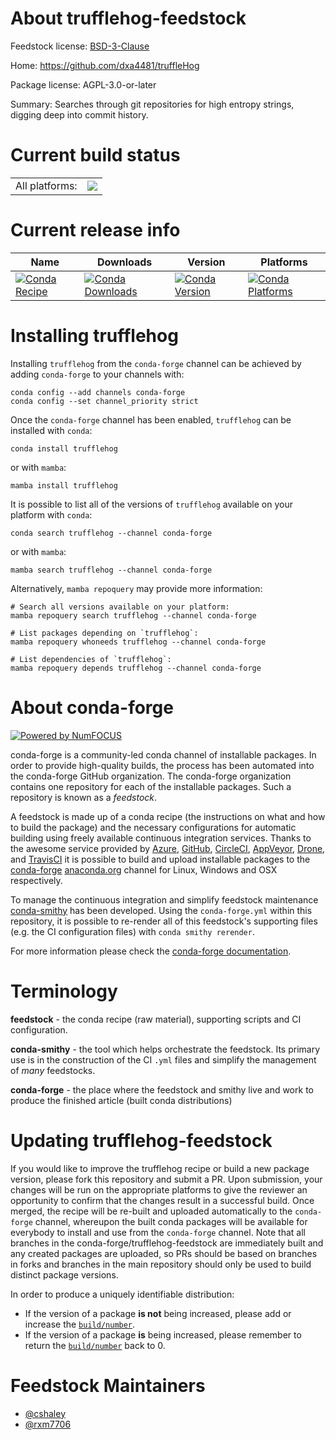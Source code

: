 About trufflehog-feedstock
==========================

Feedstock license: [BSD-3-Clause](https://github.com/conda-forge/trufflehog-feedstock/blob/main/LICENSE.txt)

Home: https://github.com/dxa4481/truffleHog

Package license: AGPL-3.0-or-later

Summary: Searches through git repositories for high entropy strings, digging deep into commit history.

Current build status
====================


<table><tr><td>All platforms:</td>
    <td>
      <a href="https://dev.azure.com/conda-forge/feedstock-builds/_build/latest?definitionId=17984&branchName=main">
        <img src="https://dev.azure.com/conda-forge/feedstock-builds/_apis/build/status/trufflehog-feedstock?branchName=main">
      </a>
    </td>
  </tr>
</table>

Current release info
====================

| Name | Downloads | Version | Platforms |
| --- | --- | --- | --- |
| [![Conda Recipe](https://img.shields.io/badge/recipe-trufflehog-green.svg)](https://anaconda.org/conda-forge/trufflehog) | [![Conda Downloads](https://img.shields.io/conda/dn/conda-forge/trufflehog.svg)](https://anaconda.org/conda-forge/trufflehog) | [![Conda Version](https://img.shields.io/conda/vn/conda-forge/trufflehog.svg)](https://anaconda.org/conda-forge/trufflehog) | [![Conda Platforms](https://img.shields.io/conda/pn/conda-forge/trufflehog.svg)](https://anaconda.org/conda-forge/trufflehog) |

Installing trufflehog
=====================

Installing `trufflehog` from the `conda-forge` channel can be achieved by adding `conda-forge` to your channels with:

```
conda config --add channels conda-forge
conda config --set channel_priority strict
```

Once the `conda-forge` channel has been enabled, `trufflehog` can be installed with `conda`:

```
conda install trufflehog
```

or with `mamba`:

```
mamba install trufflehog
```

It is possible to list all of the versions of `trufflehog` available on your platform with `conda`:

```
conda search trufflehog --channel conda-forge
```

or with `mamba`:

```
mamba search trufflehog --channel conda-forge
```

Alternatively, `mamba repoquery` may provide more information:

```
# Search all versions available on your platform:
mamba repoquery search trufflehog --channel conda-forge

# List packages depending on `trufflehog`:
mamba repoquery whoneeds trufflehog --channel conda-forge

# List dependencies of `trufflehog`:
mamba repoquery depends trufflehog --channel conda-forge
```


About conda-forge
=================

[![Powered by
NumFOCUS](https://img.shields.io/badge/powered%20by-NumFOCUS-orange.svg?style=flat&colorA=E1523D&colorB=007D8A)](https://numfocus.org)

conda-forge is a community-led conda channel of installable packages.
In order to provide high-quality builds, the process has been automated into the
conda-forge GitHub organization. The conda-forge organization contains one repository
for each of the installable packages. Such a repository is known as a *feedstock*.

A feedstock is made up of a conda recipe (the instructions on what and how to build
the package) and the necessary configurations for automatic building using freely
available continuous integration services. Thanks to the awesome service provided by
[Azure](https://azure.microsoft.com/en-us/services/devops/), [GitHub](https://github.com/),
[CircleCI](https://circleci.com/), [AppVeyor](https://www.appveyor.com/),
[Drone](https://cloud.drone.io/welcome), and [TravisCI](https://travis-ci.com/)
it is possible to build and upload installable packages to the
[conda-forge](https://anaconda.org/conda-forge) [anaconda.org](https://anaconda.org/)
channel for Linux, Windows and OSX respectively.

To manage the continuous integration and simplify feedstock maintenance
[conda-smithy](https://github.com/conda-forge/conda-smithy) has been developed.
Using the ``conda-forge.yml`` within this repository, it is possible to re-render all of
this feedstock's supporting files (e.g. the CI configuration files) with ``conda smithy rerender``.

For more information please check the [conda-forge documentation](https://conda-forge.org/docs/).

Terminology
===========

**feedstock** - the conda recipe (raw material), supporting scripts and CI configuration.

**conda-smithy** - the tool which helps orchestrate the feedstock.
                   Its primary use is in the construction of the CI ``.yml`` files
                   and simplify the management of *many* feedstocks.

**conda-forge** - the place where the feedstock and smithy live and work to
                  produce the finished article (built conda distributions)


Updating trufflehog-feedstock
=============================

If you would like to improve the trufflehog recipe or build a new
package version, please fork this repository and submit a PR. Upon submission,
your changes will be run on the appropriate platforms to give the reviewer an
opportunity to confirm that the changes result in a successful build. Once
merged, the recipe will be re-built and uploaded automatically to the
`conda-forge` channel, whereupon the built conda packages will be available for
everybody to install and use from the `conda-forge` channel.
Note that all branches in the conda-forge/trufflehog-feedstock are
immediately built and any created packages are uploaded, so PRs should be based
on branches in forks and branches in the main repository should only be used to
build distinct package versions.

In order to produce a uniquely identifiable distribution:
 * If the version of a package **is not** being increased, please add or increase
   the [``build/number``](https://docs.conda.io/projects/conda-build/en/latest/resources/define-metadata.html#build-number-and-string).
 * If the version of a package **is** being increased, please remember to return
   the [``build/number``](https://docs.conda.io/projects/conda-build/en/latest/resources/define-metadata.html#build-number-and-string)
   back to 0.

Feedstock Maintainers
=====================

* [@cshaley](https://github.com/cshaley/)
* [@rxm7706](https://github.com/rxm7706/)

